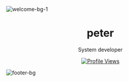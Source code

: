 ![welcome-bg-1](https://i.imgur.com/KbTFrlW.png)

<h1 align="center">peter</h1>

<p align="center">System developer</p>


<a href="https://github.com/MrSkidder">
  <p align="center">
    <img src="https://komarev.com/ghpvc/?username=MrSkidder&color=blue" alt="Profile Views">
  </p>
</a>

![footer-bg](https://i.imgur.com/1cghd0n.png)
